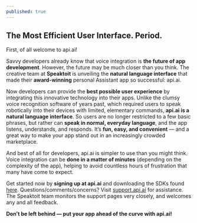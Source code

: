 ```yaml
---
published: true
---
```


 
## The Most Efficient User Interface. Period.


First, of all welcome to api.ai!

Savvy developers already know that voice integration is **the future of app development**. However, the future may be much closer than you think. The creative team at **Speaktoit** is unveiling the **natural language interface** that made their **award-winning** personal Assistant app so successful: api.ai.

Now developers can provide the **best possible user experience** by integrating this innovative technology into their apps. Unlike the clumsy voice recognition software of years past, which required users to speak robotically into their devices with limited, elementary commands, **api.ai is a natural language interface**. So users are no longer restricted to a few basic phrases, but rather can **speak in normal, everyday language**, and the app listens, understands, and responds. It’s **fun, easy, and convenient** — and a great way to make your app stand out in an increasingly crowded marketplace.

And best of all for developers, api.ai is simpler to use than you might think. Voice integration can be **done in a matter of minutes** (depending on the complexity of the app), helping to avoid countless hours of frustration that many have come to expect.

Get started now by **signing up at api.ai** and downloading the SDKs found [here](http://api.ai/downloads.html).  Questions/comments/concerns? Visit [support.api.ai](support.api.ai) for assistance. The Speaktoit team monitors the support pages very closely, and welcomes any and all feedback.

**Don’t be left behind — put your app ahead of the curve with api.ai!**

